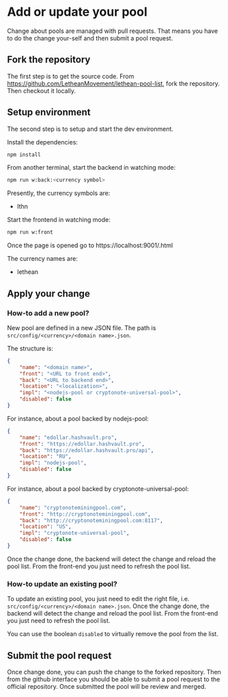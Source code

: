 # Add or update your pool

Change about pools are managed with pull requests.
That means you have to do the change your-self and then submit a pool request.

## Fork the repository

The first step is to get the source code.
From https://github.com/LetheanMovement/lethean-pool-list, fork the repository.
Then checkout it locally.

## Setup environment

The second step is to setup and start the dev environment.

Install the dependencies:

```bash
npm install
```

From another terminal, start the backend in watching mode:

```bash
npm run w:back:<currency symbol>
```

Presently, the currency symbols are:

- lthn

Start the frontend in watching mode:

```bash
npm run w:front
```

Once the page is opened go to https://localhost:9001/<currency name>.html

The currency names are:

- lethean

## Apply your change

### How-to add a new pool?

New pool are defined in a new JSON file.
The path is `src/config/<currency>/<domain name>.json`.

The structure is:

```json
{
    "name": "<domain name>",
    "front": "<URL to front end>",
    "back": "<URL to backend end>",
    "location": "<localization>",
    "impl": "<nodejs-pool or cryptonote-universal-pool>",
    "disabled": false
}
```

For instance, about a pool backed by nodejs-pool:

```json
{
    "name": "edollar.hashvault.pro",
    "front": "https://edollar.hashvault.pro",
    "back": "https://edollar.hashvault.pro/api",
    "location": "RU",
    "impl": "nodejs-pool",
    "disabled": false
}
```

For instance, about a pool backed by cryptonote-universal-pool:

```json
{
    "name": "cryptonoteminingpool.com",
    "front": "http://cryptonoteminingpool.com",
    "back": "http://cryptonoteminingpool.com:8117",
    "location": "US",
    "impl": "cryptonote-universal-pool",
    "disabled": false
}
```

Once the change done, the backend will detect the change and reload the pool list.
From the front-end you just need to refresh the pool list.

### How-to update an existing pool?

To update an existing pool, you just need to edit the right file, i.e. `src/config/<currency>/<domain name>.json`.
Once the change done, the backend will detect the change and reload the pool list.
From the front-end you just need to refresh the pool list.

You can use the boolean `disabled` to virtually remove the pool from the list.

## Submit the pool request

Once change done, you can push the change to the forked repository.
Then from the github interface you should be able to submit a pool request to the official repository.
Once submitted the pool will be review and merged.
